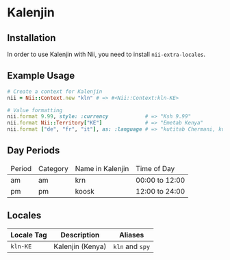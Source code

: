<!-- This file has been generated. Source: languages/_template.md.erb -->

# Kalenjin

## Installation

In order to use Kalenjin with Nii, you need to install `nii-extra-locales`.

## Example Usage

``` ruby
# Create a context for Kalenjin
nii = Nii::Context.new "kln" # => #<Nii::Context:kln-KE>

# Value formatting
nii.format 9.99, style: :currency            # => "Ksh 9.99"
nii.format Nii::Territory["KE"]              # => "Emetab Kenya"
nii.format ["de", "fr", "it"], as: :language # => "kutitab Chermani, kutitab Kifaransa, kutitab Talianek"
```

## Day Periods


<table>
  <thead>
    <tr>
      <td>Period</td>
      <td>Category</td>
      <td>Name in Kalenjin</td>
      <td>Time of Day</td>
    </tr>
  </thead>
  <tbody>
    <tr>
      <td>am</td>
      <td>am</td>
      <td>krn</td>
      <td>00:00 to 12:00</td>
    </tr>
    <tr>
      <td>pm</td>
      <td>pm</td>
      <td>koosk</td>
      <td>12:00 to 24:00</td>
    </tr>
  </tbody>
</table>



## Locales

<table>
  <thead>
    <tr>
      <th>Locale Tag</th>
      <th>Description</th>
      <th>Aliases</th>
    </tr>
  </thead>
  <tbody>
    <tr>
      <td><code>kln-KE</code></td>
      <td>Kalenjin (Kenya)</td>
      <td><code>kln</code> and <code>spy</code></td>
    </tr>
  </tbody>
</table>

